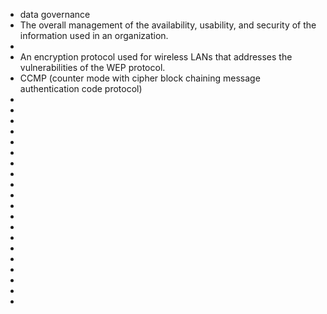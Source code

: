 - data governance
- The overall management of the availability, usability, and security of the information used in an organization.
- 
- An encryption protocol used for wireless LANs that addresses the vulnerabilities of the WEP protocol.
- CCMP (counter mode with cipher block chaining message authentication code protocol)
- 
- 
- 
- 
- 
- 
- 
- 
- 
- 
- 
- 
- 
- 
- 
- 
- 
- 
- 
- 